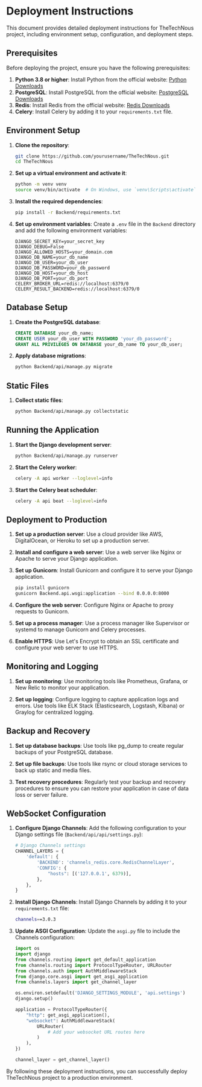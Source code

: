 # Deployment Instructions

This document provides detailed deployment instructions for TheTechNous project, including environment setup, configuration, and deployment steps.

## Prerequisites

Before deploying the project, ensure you have the following prerequisites:

1. **Python 3.8 or higher**: Install Python from the official website: [Python Downloads](https://www.python.org/downloads/)
2. **PostgreSQL**: Install PostgreSQL from the official website: [PostgreSQL Downloads](https://www.postgresql.org/download/)
3. **Redis**: Install Redis from the official website: [Redis Downloads](https://redis.io/download)
4. **Celery**: Install Celery by adding it to your `requirements.txt` file.

## Environment Setup

1. **Clone the repository**:
   ```bash
   git clone https://github.com/yourusername/TheTechNous.git
   cd TheTechNous
   ```

2. **Set up a virtual environment and activate it**:
   ```bash
   python -m venv venv
   source venv/bin/activate  # On Windows, use `venv\Scripts\activate`
   ```

3. **Install the required dependencies**:
   ```bash
   pip install -r Backend/requirements.txt
   ```

4. **Set up environment variables**:
   Create a `.env` file in the `Backend` directory and add the following environment variables:
   ```env
   DJANGO_SECRET_KEY=your_secret_key
   DJANGO_DEBUG=False
   DJANGO_ALLOWED_HOSTS=your_domain.com
   DJANGO_DB_NAME=your_db_name
   DJANGO_DB_USER=your_db_user
   DJANGO_DB_PASSWORD=your_db_password
   DJANGO_DB_HOST=your_db_host
   DJANGO_DB_PORT=your_db_port
   CELERY_BROKER_URL=redis://localhost:6379/0
   CELERY_RESULT_BACKEND=redis://localhost:6379/0
   ```

## Database Setup

1. **Create the PostgreSQL database**:
   ```sql
   CREATE DATABASE your_db_name;
   CREATE USER your_db_user WITH PASSWORD 'your_db_password';
   GRANT ALL PRIVILEGES ON DATABASE your_db_name TO your_db_user;
   ```

2. **Apply database migrations**:
   ```bash
   python Backend/api/manage.py migrate
   ```

## Static Files

1. **Collect static files**:
   ```bash
   python Backend/api/manage.py collectstatic
   ```

## Running the Application

1. **Start the Django development server**:
   ```bash
   python Backend/api/manage.py runserver
   ```

2. **Start the Celery worker**:
   ```bash
   celery -A api worker --loglevel=info
   ```

3. **Start the Celery beat scheduler**:
   ```bash
   celery -A api beat --loglevel=info
   ```

## Deployment to Production

1. **Set up a production server**: Use a cloud provider like AWS, DigitalOcean, or Heroku to set up a production server.

2. **Install and configure a web server**: Use a web server like Nginx or Apache to serve your Django application.

3. **Set up Gunicorn**: Install Gunicorn and configure it to serve your Django application.
   ```bash
   pip install gunicorn
   gunicorn Backend.api.wsgi:application --bind 0.0.0.0:8000
   ```

4. **Configure the web server**: Configure Nginx or Apache to proxy requests to Gunicorn.

5. **Set up a process manager**: Use a process manager like Supervisor or systemd to manage Gunicorn and Celery processes.

6. **Enable HTTPS**: Use Let's Encrypt to obtain an SSL certificate and configure your web server to use HTTPS.

## Monitoring and Logging

1. **Set up monitoring**: Use monitoring tools like Prometheus, Grafana, or New Relic to monitor your application.

2. **Set up logging**: Configure logging to capture application logs and errors. Use tools like ELK Stack (Elasticsearch, Logstash, Kibana) or Graylog for centralized logging.

## Backup and Recovery

1. **Set up database backups**: Use tools like pg_dump to create regular backups of your PostgreSQL database.

2. **Set up file backups**: Use tools like rsync or cloud storage services to back up static and media files.

3. **Test recovery procedures**: Regularly test your backup and recovery procedures to ensure you can restore your application in case of data loss or server failure.

## WebSocket Configuration

1. **Configure Django Channels**: Add the following configuration to your Django settings file (`Backend/api/api/settings.py`):
   ```python
   # Django Channels settings
   CHANNEL_LAYERS = {
       'default': {
           'BACKEND': 'channels_redis.core.RedisChannelLayer',
           'CONFIG': {
               "hosts": [('127.0.0.1', 6379)],
           },
       },
   }
   ```

2. **Install Django Channels**: Install Django Channels by adding it to your `requirements.txt` file:
   ```bash
   channels==3.0.3
   ```

3. **Update ASGI Configuration**: Update the `asgi.py` file to include the Channels configuration:
   ```python
   import os
   import django
   from channels.routing import get_default_application
   from channels.routing import ProtocolTypeRouter, URLRouter
   from channels.auth import AuthMiddlewareStack
   from django.core.asgi import get_asgi_application
   from channels.layers import get_channel_layer

   os.environ.setdefault('DJANGO_SETTINGS_MODULE', 'api.settings')
   django.setup()

   application = ProtocolTypeRouter({
       "http": get_asgi_application(),
       "websocket": AuthMiddlewareStack(
           URLRouter(
               # Add your websocket URL routes here
           )
       ),
   })

   channel_layer = get_channel_layer()
   ```

By following these deployment instructions, you can successfully deploy TheTechNous project to a production environment.
